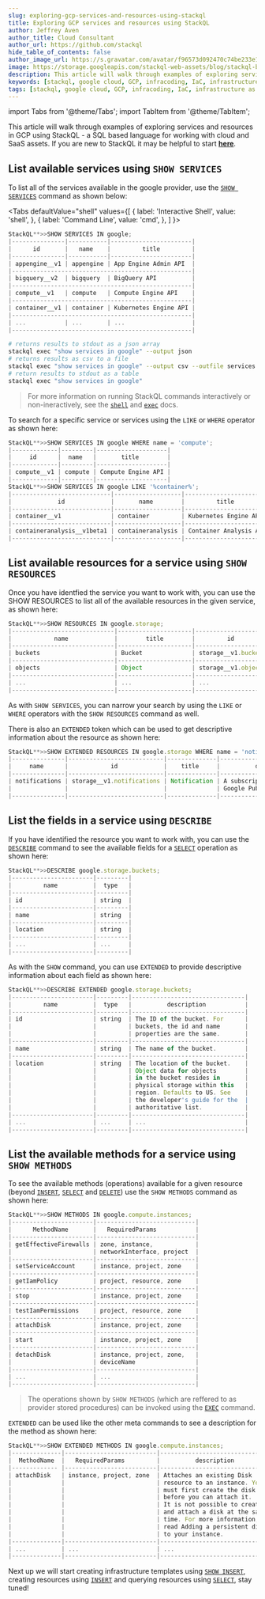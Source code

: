 ```yaml
---
slug: exploring-gcp-services-and-resources-using-stackql
title: Exploring GCP services and resources using StackQL
author: Jeffrey Aven
author_title: Cloud Consultant
author_url: https://github.com/stackql
hide_table_of_contents: false
author_image_url: https://s.gravatar.com/avatar/f96573d092470c74be233e1dded5376f?s=80
image: https://storage.googleapis.com/stackql-web-assets/blog/stackql-blog-post-featured-image.png
description: This article will walk through examples of exploring services and resources in GCP using StackQL - a SQL based language for working with cloud and SaaS assets.
keywords: [stackql, google cloud, GCP, infracoding, IaC, infrastructure as code]
tags: [stackql, google cloud, GCP, infracoding, IaC, infrastructure as code]
---
```


import Tabs from '@theme/Tabs';
import TabItem from '@theme/TabItem';

This article will walk through examples of exploring services and resources in GCP using StackQL - a SQL based language for working with cloud and SaaS assets.  If you are new to StackQL it may be helpful to start [__here__](/docs/getting-started/resource-hierarchy).

## List available services using `SHOW SERVICES`  

To list all of the services available in the google provider, use the [`SHOW SERVICES`](/docs/language-spec/show) command as shown below:  

<Tabs
  defaultValue="shell"
  values={[
    { label: 'Interactive Shell', value: 'shell', },
    { label: 'Command Line', value: 'cmd', },
  ]
}>
<TabItem value="shell">

```jsx
StackQL**>>SHOW SERVICES IN google;
|---------------|-----------|-----------------------|
|      id       |   name    |         title         |
|---------------|-----------|-----------------------|
| appengine__v1 | appengine | App Engine Admin API  |
|---------------------------------------------------|
| bigquery__v2  | bigquery  | BigQuery API          |
|---------------------------------------------------|
| compute__v1   | compute   | Compute Engine API    |
|---------------------------------------------------|
| container__v1 | container | Kubernetes Engine API |
|---------------------------------------------------|
| ...           | ...       | ...                   |
|---------------------------------------------------|
```
</TabItem>
<TabItem value="cmd">

```bash
# returns results to stdout as a json array
stackql exec "show services in google" --output json
# returns results as csv to a file
stackql exec "show services in google" --output csv --outfile services.csv
# return results to stdout as a table
stackql exec "show services in google"
```
</TabItem>
</Tabs>

> For more information on running StackQL commands interactively or non-ineractively, see the [`shell`](/docs/command-line-usage/shell) and [`exec`](/docs/command-line-usage/exec) docs.

To search for a specific service or services using the `LIKE` or `WHERE` operator as shown here:  

```jsx
StackQL**>>SHOW SERVICES IN google WHERE name = 'compute';
|-------------|---------|--------------------|
|     id      |  name   |       title        |
|-------------|---------|--------------------|
| compute__v1 | compute | Compute Engine API |
|-------------|---------|--------------------|
StackQL**>>SHOW SERVICES IN google LIKE '%container%';
|----------------------------|-------------------|------------------------|
|             id             |       name        |         title          |
|----------------------------|-------------------|------------------------|
| container__v1              | container         | Kubernetes Engine API  |
|----------------------------|-------------------|------------------------|
| containeranalysis__v1beta1 | containeranalysis | Container Analysis API |
|----------------------------|-------------------|------------------------|
```

## List available resources for a service using `SHOW RESOURCES`

Once you have identfied the service you want to work with, you can use the SHOW RESOURCES to list all of the available resources in the given service, as shown here:  

```jsx
StackQL**>>SHOW RESOURCES IN google.storage;
|-----------------------------|---------------------|---------------------|
|            name             |        title        |         id          |
|-----------------------------|---------------------|---------------------|
| buckets                     | Bucket              | storage__v1.buckets |
|-----------------------------|---------------------|---------------------|
| objects                     | Object              | storage__v1.objects |
|-----------------------------|---------------------|---------------------|
| ...                         | ...                 | ...                 |
|-----------------------------|---------------------|---------------------|
```

As with `SHOW SERVICES`, you can narrow your search by using the `LIKE` or `WHERE` operators with the `SHOW RESOURCES` command as well.  

There is also an `EXTENDED` token which can be used to get descriptive information about the resource as shown here:  

```jsx
StackQL**>>SHOW EXTENDED RESOURCES IN google.storage WHERE name = 'notifications';
|---------------|---------------------------|--------------|--------------------------------|
|     name      |            id             |    title     |          description           |
|---------------|---------------------------|--------------|--------------------------------|
| notifications | storage__v1.notifications | Notification | A subscription to receive      |
|               |                           |              | Google PubSub notifications.   |
|---------------|---------------------------|--------------|--------------------------------|
```

## List the fields in a service using `DESCRIBE`

If you have identified the resource you want to work with, you can use the [`DESCRIBE`](/docs/language-spec/describe) command to see the available fields for a [`SELECT`](/docs/language-spec/select) operation as shown here:  

```jsx
StackQL**>>DESCRIBE google.storage.buckets;
|-----------------------|---------|
|         name          |  type   |
|-----------------------|---------|
| id                    | string  |
|-----------------------|---------|
| name                  | string  |
|-----------------------|---------|
| location              | string  |
|-----------------------|---------|
| ...                   | ...     |
|-----------------------|---------|
```

As with the `SHOW` command, you can use `EXTENDED` to provide descriptive information about each field as shown here:  

```jsx
StackQL**>>DESCRIBE EXTENDED google.storage.buckets;
|-----------------------|---------|--------------------------------|
|         name          |  type   |          description           |
|-----------------------|---------|--------------------------------|
| id                    | string  | The ID of the bucket. For      |
|                       |         | buckets, the id and name       |
|                       |         | properties are the same.       |
|-----------------------|---------|--------------------------------|
| name                  | string  | The name of the bucket.        |
|-----------------------|---------|--------------------------------|
| location              | string  | The location of the bucket.    |
|                       |         | Object data for objects        |
|                       |         | in the bucket resides in       |
|                       |         | physical storage within this   |
|                       |         | region. Defaults to US. See    |
|                       |         | the developer's guide for the  |
|                       |         | authoritative list.            |
|-----------------------|---------|--------------------------------|
| ...                   | ...     | ...                            |
|-----------------------|---------|--------------------------------|
```

## List the available methods for a service using `SHOW METHODS`  

To see the available methods (operations) available for a given resource (beyond [`INSERT`](/docs/language-spec/insert), [`SELECT`](/docs/language-spec/select) and [`DELETE`](/docs/language-spec/delete)) use the `SHOW METHODS` command as shown here:  

```jsx
StackQL**>>SHOW METHODS IN google.compute.instances;
|-----------------------|----------------------------|
|      MethodName       |   RequiredParams           |
|-----------------------|----------------------------|
| getEffectiveFirewalls | zone, instance,            |
|                       | networkInterface, project  |
|-----------------------|----------------------------|
| setServiceAccount     | instance, project, zone    |
|-----------------------|----------------------------|
| getIamPolicy          | project, resource, zone    |
|-----------------------|----------------------------|
| stop                  | instance, project, zone    |
|-----------------------|----------------------------|
| testIamPermissions    | project, resource, zone    |
|-----------------------|----------------------------|
| attachDisk            | instance, project, zone    |
|-----------------------|----------------------------|
| start                 | instance, project, zone    |
|-----------------------|----------------------------|
| detachDisk            | instance, project, zone,   |
|                       | deviceName                 |
|-----------------------|----------------------------|
| ...                   | ...                        |
|-----------------------|----------------------------|
```

> The operations shown by `SHOW METHODS` (which are reffered to as provider stored procedures) can be invoked using the [`EXEC`](/docs/language-spec/exec) command.

`EXTENDED` can be used like the other meta commands to see a description for the method as shown here:  

```jsx
StackQL**>>SHOW EXTENDED METHODS IN google.compute.instances;
|--------------|--------------------------|--------------------------------|
|  MethodName  |   RequiredParams         |          description           |
|------------- |--------------------------|--------------------------------|
| attachDisk   | instance, project, zone  | Attaches an existing Disk      |
|              |                          | resource to an instance. You   |
|              |                          | must first create the disk     |
|              |                          | before you can attach it.      |
|              |                          | It is not possible to create   |
|              |                          | and attach a disk at the same  |
|              |                          | time. For more information,    |
|              |                          | read Adding a persistent disk  |
|              |                          | to your instance.              |
|--------------|--------------------------|--------------------------------|
| ...          | ...                      | ...                            |
|--------------|--------------------------|--------------------------------|
```

Next up we will start creating infrastructure templates using [`SHOW INSERT`](/docs/language-spec/show#generating-an-insert-template-using-the-show-insert-command), creating  resources using [`INSERT`](/docs/language-spec/insert) and querying resources using [`SELECT`](/docs/language-spec/select), stay tuned!  